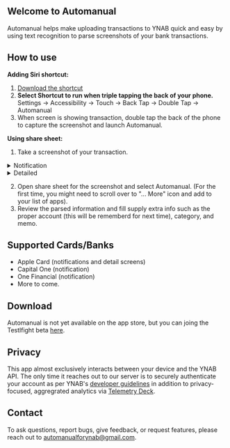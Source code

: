 ## Welcome to Automanual

Automanual helps make uploading transactions to YNAB quick and easy by using text recognition to parse screenshots of your bank transactions.

## How to use
**Adding Siri shortcut:**
                            
1. [Download the shortcut](https://www.icloud.com/shortcuts/e2bd42ce39f347b2b45e9534440a1171)
2. **Select Shortcut to run when triple tapping the back of your phone.**
Settings -> Accessibility -> Touch -> Back Tap -> Double Tap -> Automanual
3. When screen is showing transaction, double tap the back of the phone to capture the screenshot and launch Automanual. 

**Using share sheet:**
1. Take a screenshot of your transaction.
<details><summary>Notification</summary>
  <img src="https://user-images.githubusercontent.com/7925830/164497951-faf70470-fefa-498f-aca5-4f0cc71273a8.jpeg" 
alt="Cheetah!" />
  </details>
<details><summary>Detailed</summary>
  <img src="https://user-images.githubusercontent.com/7925830/164590106-1deaa96f-187f-442f-991f-d89d4fc0e9fa.png" 
alt="Cheetah!" />
  </details>

2. Open share sheet for the screenshot and select Automanual. (For the first time, you might need to scroll over to "... More" icon and add to your list of apps).
3. Review the parsed information and fill supply extra info such as the proper account (this will be rememberd for next time), category, and memo.

## Supported Cards/Banks
* Apple Card (notifications and detail screens) 
* Capital One (notification)
* One Financial (notification)
* More to come.

## Download

Automanual is not yet available on the app store, but you can joing the Testlfight beta [here](https://testflight.apple.com/join/9gH57dyB).

## Privacy

This app almost exclusively interacts between your device and the YNAB API. The only time it reaches out to our server is to securely authenticate your account as per YNAB's [developer guidelines](https://api.youneedabudget.com/#outh-applications) in addition to privacy-focused, aggregrated analytics via [Telemetry Deck](https://telemetrydeck.com).

## Contact
To ask questions, report bugs, give feedback, or request features, please reach out to automanualforynab@gmail.com.
